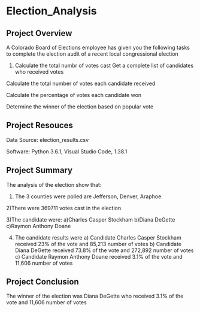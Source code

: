 # Election_Analysis

## Project Overview
A Colorado Board of Elections employee has given you the following tasks to complete the election audit of a recent local congressional election

1. Calculate the total numbr of votes cast
Get a complete list of candidates who received votes

Calculate the total number of votes each candidate received

Calculate the percentage of votes each candidate won 

Determine the winner of the election based on popular vote

## Project Resouces
Data Source: election_results.csv

Software: Python 3.6.1, Visual Studio Code, 1.38.1

## Project Summary 
The analysis of the election show that:
1) The 3 counties were polled are Jefferson, Denver, Araphoe

2)There were 369711 votes cast in the election

3)The candidate were:
  a)Charles Casper Stockham
  b)Diana DeGette
  c)Raymon Anthony Doane

4) The candidate results were
  a) Candidate Charles Casper Stockham received 23% of the vote and 85,213 number of votes
  b) Candidate Diana DeGette received 73.8% of the vote and 272,892 number of votes
  c) Candidate Raymon Anthony Doane received 3.1% of the vote and 11,606 number of votes
  
 ## Project Conclusion
 The winner of the election was Diana DeGette who received 3.1% of the vote and 11,606 number of votes

